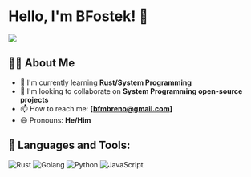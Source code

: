 # Hello, I'm BFostek! 👋

![](https://komarev.com/ghpvc/?username=BFostek)


## 🙋‍♂️ About Me

- 🌱 I'm currently learning **Rust/System Programming**
- 👯 I'm looking to collaborate on **System Programming open-source projects**
- 📫 How to reach me: **[bfmbreno@gmail.com]**
- 😄 Pronouns: **He/Him**

  
## 🚀 Languages and Tools:

![Rust](https://img.shields.io/badge/-Rust-000000?style=flat-square&logo=rust)
![Golang](https://img.shields.io/badge/-Go-00ADD8?style=flat-square&logo=go&logoColor=white)
![Python](https://img.shields.io/badge/-Python-3776AB?style=flat-square&logo=python&logoColor=yellow)
![JavaScript](https://img.shields.io/badge/-JavaScript-black?style=flat-square&logo=javascript)

